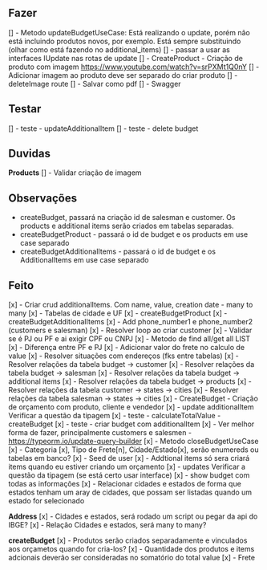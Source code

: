 ## Fazer

[] - Metodo updateBudgetUseCase: Está realizando o update, porém não está incluindo produtos novos, por exemplo. Está sempre substituindo (olhar como está fazendo no additional_items)
[] - passar a usar as interfaces IUpdate nas rotas de update
[] - CreateProduct - Criação de produto com imagem https://www.youtube.com/watch?v=srPXMt1Q0nY
[] - Adicionar imagem ao produto deve ser separado do criar produto
[] - deleteImage route
[] - Salvar como pdf
[] - Swagger

## Testar

[] - teste - updateAdditionalItem
[] - teste - delete budget

## Duvidas

**Products**
[] - Validar criação de imagem

## Observações

- createBudget, passará na criação id de salesman e customer. Os products e additional items serão criados em tabelas separadas.
- createBudgetProduct - passará o id de budget e os products em use case separado
- createBudgetAdditionalItems - passará o id de budget e os AdditionalItems em use case separado

## Feito

[x] - Criar crud additionalItems. Com name, value, creation date - many to many
[x] - Tabelas de cidade e UF
[x] - createBudgetProduct
[x] - createBudgetAdditionalItems
[x] - Add phone_number1 e phone_number2 (customers e salesman)
[x] - Resolver loop ao criar customer
[x] - Validar se é PJ ou PF e ai exigir CPF ou CNPJ
[x] - Metodo de find all/get all LIST
[x] - Diferença entre PF e PJ
[x] - Adicionar valor do frete no calculo de value
[x] - Resolver situações com endereços (fks entre tabelas)
[x] - Resolver relações da tabela budget -> customer
[x] - Resolver relações da tabela budget -> salesman
[x] - Resolver relações da tabela budget -> additional items
[x] - Resolver relações da tabela budget -> products
[x] - Resolver relações da tabela customer -> states -> cities
[x] - Resolver relações da tabela salesman -> states -> cities
[x] - CreateBudget - Criação de orçamento com produto, cliente e vendedor
[x] - update additionalItem Verificar a questão da tipagem
[x] - teste - calculateTotalValue - createBudget
[x] - teste - criar budget com additionalItem
[x] - Ver melhor forma de fazer, principalmente customers e salesmen - https://typeorm.io/update-query-builder
[x] - Metodo closeBudgetUseCase
[x] - Categoria [x], Tipo de Frete[n], Cidade/Estado[x], serão enumereds ou tabelas em banco?
[x] - Seed de user
[x] - Addtional items só sera criará items quando eu estiver criando um orçamento
[x] - updates Verificar a questão da tipagem (se está certo usar interface)
[x] - show budget com todas as informações
[x] - Relacionar cidades e estados de forma que estados tenham um aray de cidades, que possam ser listadas quando um estado for selecionado

**Address**
[x] - Cidades e estados, será rodado um script ou pegar da api do IBGE?
[x] - Relação Cidades e estados, será many to many?

**createBudget**
[x] - Produtos serão criados separadamente e vinculados aos orçametos quando for cria-los?
[x] - Quantidade dos produtos e items adcionais deverão ser consideradas no somatório do total value
[x] - Frete
